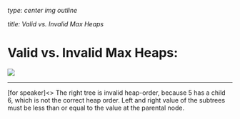 _type: center img outline_

_title: Valid vs. Invalid Max Heaps_

# Valid vs. Invalid Max Heaps:

<img src="https://i.imgur.com/cNo3ap4.png">

________
[for speaker]<> The right tree is invalid heap-order, because 5 has a child 6, which is not the correct heap order. Left and right value of the subtrees must be less than or equal to the value at the parental node. 